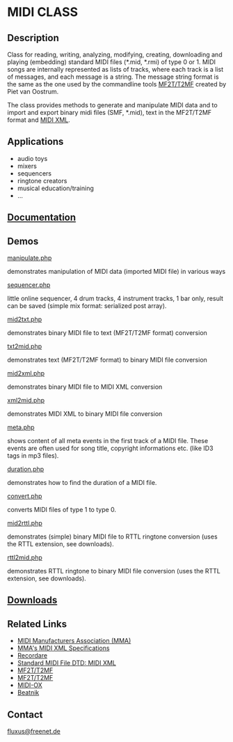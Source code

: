# MIDI CLASS

## Description

Class for reading, writing, analyzing, modifying, creating, downloading and playing (embedding) standard MIDI files (*.mid, *.rmi) of type 0 or 1. MIDI songs are internally represented as lists of tracks, where each track is a list of messages, and each message is a string. The message string format is the same as the one used by the commandline tools [MF2T/T2MF](ftp://ftp.cs.ruu.nl/pub/MIDI/PROGRAMS/MSDOS/mf2t.zip) created by Piet van Oostrum.

The class provides methods to generate and manipulate MIDI data and to import and export binary midi files (SMF, *.mid), text in the MF2T/T2MF format and [MIDI XML](http://www.recordare.com/dtds/midixml.html).

## Applications

- audio toys
- mixers
- sequencers
- ringtone creators
- musical education/training
- ...

## [Documentation](documentation.htm)

## Demos

[manipulate.php](manipulate.php)

demonstrates manipulation of MIDI data (imported MIDI file) in various ways

[sequencer.php](sequencer.php)

little online sequencer, 4 drum tracks, 4 instrument tracks, 1 bar only, result can be saved (simple mix format: serialized post array). 

[mid2txt.php](mid2txt.php)

demonstrates binary MIDI file to text (MF2T/T2MF format) conversion

[txt2mid.php](txt2mid.php)

demonstrates text (MF2T/T2MF format) to binary MIDI file conversion

[mid2xml.php](mid2xml.php)

demonstrates binary MIDI file to MIDI XML conversion

[xml2mid.php](xml2mid.php)

demonstrates MIDI XML to binary MIDI file conversion

[meta.php](meta.php)

shows content of all meta events in the first track of a MIDI file. These events are often used for song title, copyright informations etc. (like ID3 tags in mp3 files). 

[duration.php](duration.php)

demonstrates how to find the duration of a MIDI file.

[convert.php](convert.php)

converts MIDI files of type 1 to type 0.

[mid2rttl.php](mid2rttl.php)

demonstrates (simple) binary MIDI file to RTTL ringtone conversion (uses the RTTL extension, see downloads).

[rttl2mid.php](rttl2mid.php)

demonstrates RTTL ringtone to binary MIDI file conversion (uses the RTTL extension, see downloads).

## [Downloads](https://www.phpclasses.org/browse/package/1362/download/zip.html)

## Related Links

- <a href="http://www.midi.org/">MIDI Manufacturers Association (MMA)</a>
- <a href="http://www.midi.org/dtds/midi_xml.shtml">MMA's MIDI XML Specifications</a>
- <a href="http://www.recordare.com/default.asp">Recordare</a>
- <a href="http://www.recordare.com/dtds/midixml.html">Standard MIDI File DTD: MIDI XML</a>
- <a href="ftp://ftp.cs.ruu.nl/pub/MIDI/PROGRAMS/MSDOS/mf2t.zip">MF2T/T2MF</a>
- [MF2T/T2MF](ftp://ftp.cs.ruu.nl/pub/MIDI/PROGRAMS/MSDOS/mf2t.zip)
- <a href="http://www.midiox.com/">MIDI-OX</a>
- <a href="http://www.beatnik.com/">Beatnik</a>

## Contact

[fluxus@freenet.de](fluxus@freenet.de)

